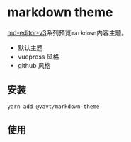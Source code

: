# markdown theme

[md-editor-v3](https://github.com/imzbf/md-editor-v3)系列预览`markdown`内容主题。

- 默认主题
- vuepress 风格
- github 风格

## 安装

```shell
yarn add @vavt/markdown-theme
```

## 使用
